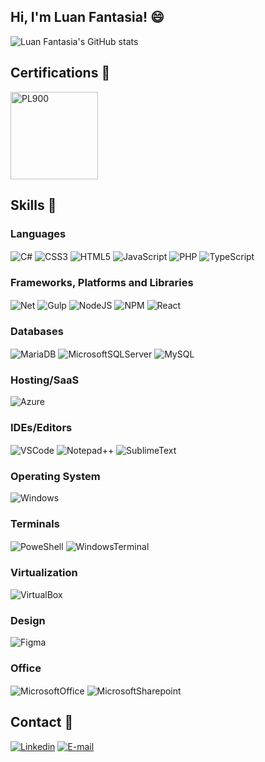 
## Hi, I'm Luan Fantasia! 😄

![Luan Fantasia's GitHub stats](https://github-readme-stats.vercel.app/api?username=luanfantasia&show_icons=true&theme=dracula)

## Certifications 🥇

<div style="display: inline_block">
    <img align="center" alt="PL900" src="https://images.credly.com/size/340x340/images/2a6251f2-737b-4bf6-9190-d77570cc76fc/CERT-Fundamentals-Power-Platform.png" style="width: 140px" />
</div>

## Skills 🧠

### Languages

<div style="display: inline_block">
    <img align="center" alt="C#" src="https://img.shields.io/badge/c%23-%23239120.svg?style=for-the-badge&logo=csharp&logoColor=white" />
    <img align="center" alt="CSS3" src="https://img.shields.io/badge/css3-%231572B6.svg?style=for-the-badge&logo=css3&logoColor=white" />
    <img align="center" alt="HTML5" src="https://img.shields.io/badge/html5-%23E34F26.svg?style=for-the-badge&logo=html5&logoColor=white" />
    <img align="center" alt="JavaScript" src="https://img.shields.io/badge/javascript-%23323330.svg?style=for-the-badge&logo=javascript&logoColor=%23F7DF1E" />
    <img align="center" alt="PHP" src="https://img.shields.io/badge/php-%23777BB4.svg?style=for-the-badge&logo=php&logoColor=white" />
    <img align="center" alt="TypeScript" src="https://img.shields.io/badge/typescript-%23007ACC.svg?style=for-the-badge&logo=typescript&logoColor=white" />
</div>

### Frameworks, Platforms and Libraries

<div style="display: inline_block">
    <img align="center" alt="Net" src="https://img.shields.io/badge/.NET-5C2D91?style=for-the-badge&logo=.net&logoColor=white" />
    <img align="center" alt="Gulp" src="https://img.shields.io/badge/GULP-%23CF4647.svg?style=for-the-badge&logo=gulp&logoColor=white" />
    <img align="center" alt="NodeJS" src="https://img.shields.io/badge/node.js-6DA55F?style=for-the-badge&logo=node.js&logoColor=white" />
    <img align="center" alt="NPM" src="https://img.shields.io/badge/npm-CB3837?style=for-the-badge&logo=npm&logoColor=white" />
    <img align="center" alt="React" src="https://img.shields.io/badge/react-%2320232a.svg?style=for-the-badge&logo=react&logoColor=%2361DAFB" />
</div>

### Databases

<div style="display: inline_block">
    <img align="center" alt="MariaDB" src="https://img.shields.io/badge/MariaDB-003545?style=for-the-badge&logo=mariadb&logoColor=white" />
    <img align="center" alt="MicrosoftSQLServer" src="https://img.shields.io/badge/Microsoft%20SQL%20Server-CC2927?style=for-the-badge&logo=microsoft%20sql%20server&logoColor=white" />
    <img align="center" alt="MySQL" src="https://img.shields.io/badge/mysql-4479A1.svg?style=for-the-badge&logo=mysql&logoColor=white" />
</div>

### Hosting/SaaS

<div style="display: inline_block">
    <img align="center" alt="Azure" src="https://img.shields.io/badge/microsoft%20azure-0089D6?style=for-the-badge&logo=microsoft-azure&logoColor=white" />
</div>

### IDEs/Editors

<div style="display: inline_block">
    <img align="center" alt="VSCode" src="https://img.shields.io/badge/Visual%20Studio%20Code-0078d7.svg?style=for-the-badge&logo=visual-studio-code&logoColor=white" />
    <img align="center" alt="Notepad++" src="https://img.shields.io/badge/Notepad++-90E59A.svg?style=for-the-badge&logo=notepad%2b%2b&logoColor=black" />
    <img align="center" alt="SublimeText" src="https://img.shields.io/badge/sublime_text-%23575757.svg?style=for-the-badge&logo=sublime-text&logoColor=important" />
</div>

### Operating System

<div style="display: inline_block">
    <img align="center" alt="Windows" src="https://img.shields.io/badge/Windows-0078D6?style=for-the-badge&logo=windows&logoColor=white" />
</div>

### Terminals

<div style="display: inline_block">
    <img align="center" alt="PoweShell" src="https://img.shields.io/badge/PowerShell-%235391FE.svg?style=for-the-badge&logo=powershell&logoColor=white" />
    <img align="center" alt="WindowsTerminal" src="https://img.shields.io/badge/Windows%20Terminal-%234D4D4D.svg?style=for-the-badge&logo=windows-terminal&logoColor=white" />
</div>

### Virtualization

<div style="display: inline_block">
    <img align="center" alt="VirtualBox" src="https://img.shields.io/badge/VirtualBox-21416b?style=for-the-badge&logo=VirtualBox&logoColor=white" />
</div>

### Design

<div style="display: inline_block">
    <img align="center" alt="Figma" src="https://img.shields.io/badge/figma-%23F24E1E.svg?style=for-the-badge&logo=figma&logoColor=white" />
</div>

### Office

<div style="display: inline_block">
    <img align="center" alt="MicrosoftOffice" src="https://img.shields.io/badge/Microsoft_Office-D83B01?style=for-the-badge&logo=microsoft-office&logoColor=white" />
    <img align="center" alt="MicrosoftSharepoint" src="https://img.shields.io/badge/Microsoft_SharePoint-0078D4?style=for-the-badge&logo=microsoft-sharepoint&logoColor=white" />
</div>

## Contact 📠

[![Linkedin](https://img.shields.io/badge/LinkedIn-0077B5?style=for-the-badge&logo=linkedin&logoColor=white)](https://www.linkedin.com/in/luanfantasia/)
[![E-mail](https://img.shields.io/badge/-Email-000?style=for-the-badge&logo=microsoft-outlook&logoColor=007BFF)](mailto:luanfantasia2002@outlook.com)
